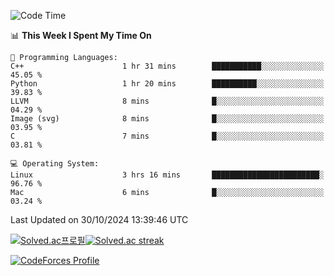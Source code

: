 
<!--START_SECTION:waka-->
![Code Time](http://img.shields.io/badge/Code%20Time-3%2C668%20hrs%2026%20mins-blue)

📊 **This Week I Spent My Time On** 

```text
💬 Programming Languages: 
C++                      1 hr 31 mins        ███████████░░░░░░░░░░░░░░   45.05 % 
Python                   1 hr 20 mins        ██████████░░░░░░░░░░░░░░░   39.83 % 
LLVM                     8 mins              █░░░░░░░░░░░░░░░░░░░░░░░░   04.29 % 
Image (svg)              8 mins              █░░░░░░░░░░░░░░░░░░░░░░░░   03.95 % 
C                        7 mins              █░░░░░░░░░░░░░░░░░░░░░░░░   03.81 % 

💻 Operating System: 
Linux                    3 hrs 16 mins       ████████████████████████░   96.76 % 
Mac                      6 mins              █░░░░░░░░░░░░░░░░░░░░░░░░   03.24 % 
```


 Last Updated on 30/10/2024 13:39:46 UTC
<!--END_SECTION:waka-->


[![Solved.ac프로필](http://mazassumnida.wtf/api/generate_badge?boj=hckim96)](https://solved.ac/hckim96)[![Solved.ac streak](http://mazandi.herokuapp.com/api?handle=hckim96&theme=dark)](https://solved.ac/hckim96)


[![CodeForces Profile](https://cf.leed.at?id=hckim96)](https://codeforces.com/profile/hckim96)

